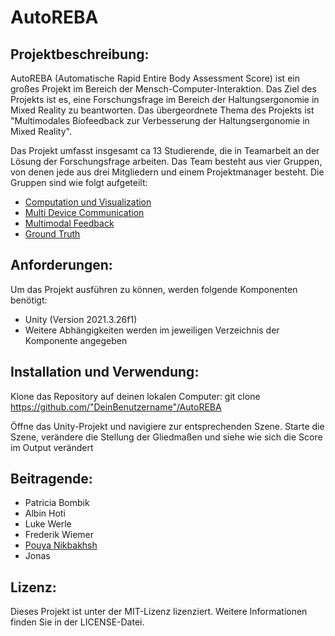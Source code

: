 # AutoREBA

## Projektbeschreibung:

AutoREBA (Automatische Rapid Entire Body Assessment Score) ist ein großes Projekt im Bereich der Mensch-Computer-Interaktion. Das Ziel des Projekts ist es, eine Forschungsfrage im Bereich der Haltungsergonomie in Mixed Reality zu beantworten. Das übergeordnete Thema des Projekts ist "Multimodales Biofeedback zur Verbesserung der Haltungsergonomie in Mixed Reality".

Das Projekt umfasst insgesamt ca 13 Studierende, die in Teamarbeit an der Lösung der Forschungsfrage arbeiten. Das Team besteht aus vier Gruppen, von denen jede aus drei Mitgliedern und einem Projektmanager besteht. Die Gruppen sind wie folgt aufgeteilt:
- [Computation und Visualization](Documentation/Computation&Visualization.md)
- [Multi Device Communication](Documentation/Multi_Device_Communication.md)
- [Multimodal Feedback](Documentation/Multimodal_Feedback.md)
- [Ground Truth](Documentation/Ground_Truth.md)

## Anforderungen:

Um das Projekt ausführen zu können, werden folgende Komponenten benötigt:
- Unity (Version 2021.3.26f1)
- Weitere Abhängigkeiten werden im jeweiligen Verzeichnis der Komponente angegeben

## Installation und Verwendung:
Klone das Repository auf deinen lokalen Computer:
    git clone https://github.com/"DeinBenutzername"/AutoREBA

Öffne das Unity-Projekt und navigiere zur entsprechenden Szene.
    Starte die Szene, verändere die Stellung der Gliedmaßen und siehe wie sich die Score im Output verändert

## Beitragende:
- Patricia Bombik
- Albin Hoti
- Luke Werle
- Frederik Wiemer
- [Pouya Nikbakhsh](http://github.com/pouya-nik)
- Jonas

##    Lizenz:
Dieses Projekt ist unter der MIT-Lizenz lizenziert. Weitere Informationen finden Sie in der LICENSE-Datei.
